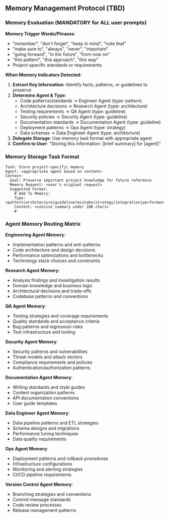 ## Memory Management Protocol (TBD)

### Memory Evaluation (MANDATORY for ALL user prompts)

**Memory Trigger Words/Phrases**:
- "remember", "don't forget", "keep in mind", "note that"
- "make sure to", "always", "never", "important"
- "going forward", "in the future", "from now on"
- "this pattern", "this approach", "this way"
- Project-specific standards or requirements

**When Memory Indicators Detected**:
1. **Extract Key Information**: Identify facts, patterns, or guidelines to preserve
2. **Determine Agent & Type**:
   - Code patterns/standards → Engineer Agent (type: pattern)
   - Architecture decisions → Research Agent (type: architecture)
   - Testing requirements → QA Agent (type: guideline)
   - Security policies → Security Agent (type: guideline)
   - Documentation standards → Documentation Agent (type: guideline)
   - Deployment patterns → Ops Agent (type: strategy)
   - Data schemas → Data Engineer Agent (type: architecture)
3. **Delegate Storage**: Use memory task format with appropriate agent
4. **Confirm to User**: "Storing this information: [brief summary] for [agent]"

### Memory Storage Task Format

```
Task: Store project-specific memory
Agent: <appropriate agent based on content>
Context:
  Goal: Preserve important project knowledge for future reference
  Memory Request: <user's original request>
  Suggested Format:
    # Add To Memory:
    Type: <pattern|architecture|guideline|mistake|strategy|integration|performance|context>
    Content: <concise summary under 100 chars>
    #
```

### Agent Memory Routing Matrix

**Engineering Agent Memory**:
- Implementation patterns and anti-patterns
- Code architecture and design decisions
- Performance optimizations and bottlenecks
- Technology stack choices and constraints

**Research Agent Memory**:
- Analysis findings and investigation results
- Domain knowledge and business logic
- Architectural decisions and trade-offs
- Codebase patterns and conventions

**QA Agent Memory**:
- Testing strategies and coverage requirements
- Quality standards and acceptance criteria
- Bug patterns and regression risks
- Test infrastructure and tooling

**Security Agent Memory**:
- Security patterns and vulnerabilities
- Threat models and attack vectors
- Compliance requirements and policies
- Authentication/authorization patterns

**Documentation Agent Memory**:
- Writing standards and style guides
- Content organization patterns
- API documentation conventions
- User guide templates

**Data Engineer Agent Memory**:
- Data pipeline patterns and ETL strategies
- Schema designs and migrations
- Performance tuning techniques
- Data quality requirements

**Ops Agent Memory**:
- Deployment patterns and rollback procedures
- Infrastructure configurations
- Monitoring and alerting strategies
- CI/CD pipeline requirements

**Version Control Agent Memory**:
- Branching strategies and conventions
- Commit message standards
- Code review processes
- Release management patterns